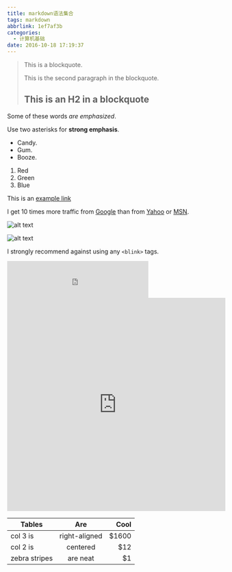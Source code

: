 ```yaml
---
title: markdown语法集合
tags: markdown
abbrlink: 1ef7af3b
categories:
  - 计算机基础
date: 2016-10-18 17:19:37
---
```



> This is a blockquote.
> 
> This is the second paragraph in the blockquote.
>
> ## This is an H2 in a blockquote



Some of these words *are emphasized*.

Use two asterisks for **strong emphasis**.	

<!-- more -->
		
					
- Candy.
- Gum.
- Booze.

		
1. Red
2. Green
3. Blue


This is an [example link](http://example.com/)

I get 10 times more traffic from [Google][1] than from
[Yahoo][2] or [MSN][a].

[1]: http://google.com/ "Google"
[2]: http://search.yahoo.com/ "Yahoo Search"
[a]: http://search.msn.com/ "MSN Search"




![alt text](/images/a.jpg "Title")

![alt text][id]

[id]: /images/a.jpg "Title"


I strongly recommend against using any `<blink>` tags.


<iframe frameborder="no" border="0" marginwidth="0" marginheight="0" width=330 height=86   
    src="http://music.163.com/outchain/player?type=2&id=25706282&auto=0&height=66">  
</iframe> 

<iframe   
    height=498 width=510   
    src="http://www.iqiyi.com/v_19rr9nypk0.html"
    frameborder=0 allowfullscreen>  
</iframe>  


| Tables        | Are           | Cool  |
| ------------- |:-------------:| -----:|
| col 3 is      | right-aligned | $1600 |
| col 2 is      | centered      |   $12 |
| zebra stripes | are neat      |    $1 |


